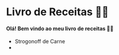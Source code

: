 #  Livro de Receitas :woman_cook:

#### Olá! Bem vindo ao meu livro de receitas :man_cook:

* Strogonoff de Carne
* 
